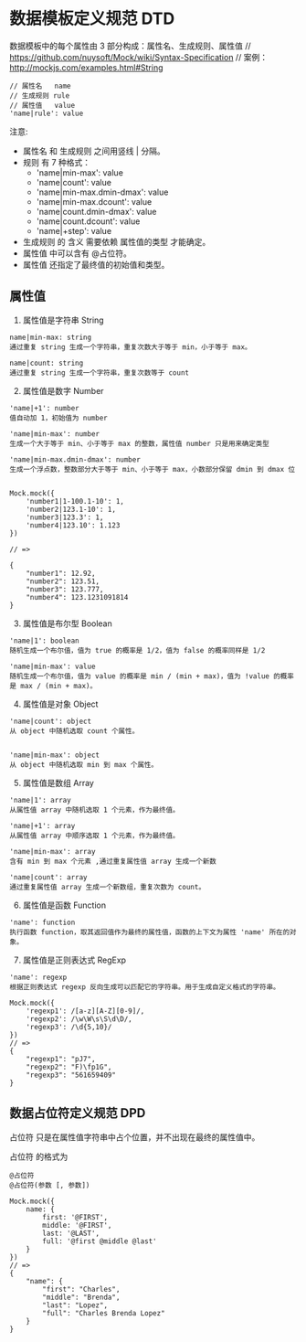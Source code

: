 
# 数据模板定义规范 DTD

数据模板中的每个属性由 3 部分构成：属性名、生成规则、属性值
// https://github.com/nuysoft/Mock/wiki/Syntax-Specification
// 案例：http://mockjs.com/examples.html#String

```
// 属性名   name
// 生成规则 rule
// 属性值   value
'name|rule': value
```

注意:
- 属性名 和 生成规则 之间用竖线 | 分隔。
- 规则 有 7 种格式：
	- 'name|min-max': value
	- 'name|count': value
	- 'name|min-max.dmin-dmax': value
	- 'name|min-max.dcount': value
	- 'name|count.dmin-dmax': value
	- 'name|count.dcount': value
	- 'name|+step': value
- 生成规则 的 含义 需要依赖 属性值的类型 才能确定。
- 属性值 中可以含有 @占位符。
- 属性值 还指定了最终值的初始值和类型。


## 属性值 

1. 属性值是字符串 String
```
name|min-max: string    
通过重复 string 生成一个字符串，重复次数大于等于 min，小于等于 max。   

name|count: string    
通过重复 string 生成一个字符串，重复次数等于 count

```
2. 属性值是数字 Number
```
'name|+1': number
值自动加 1，初始值为 number

'name|min-max': number
生成一个大于等于 min、小于等于 max 的整数，属性值 number 只是用来确定类型

'name|min-max.dmin-dmax': number
生成一个浮点数，整数部分大于等于 min、小于等于 max，小数部分保留 dmin 到 dmax 位


Mock.mock({
    'number1|1-100.1-10': 1,
    'number2|123.1-10': 1,
    'number3|123.3': 1,
    'number4|123.10': 1.123
})

// =>

{
    "number1": 12.92,
    "number2": 123.51,
    "number3": 123.777,
    "number4": 123.1231091814
}

```

3. 属性值是布尔型 Boolean
```
'name|1': boolean
随机生成一个布尔值，值为 true 的概率是 1/2，值为 false 的概率同样是 1/2

'name|min-max': value
随机生成一个布尔值，值为 value 的概率是 min / (min + max)，值为 !value 的概率是 max / (min + max)。

```

4. 属性值是对象 Object
```
'name|count': object
从 object 中随机选取 count 个属性。


'name|min-max': object
从 object 中随机选取 min 到 max 个属性。

```

5. 属性值是数组 Array
```
'name|1': array
从属性值 array 中随机选取 1 个元素，作为最终值。

'name|+1': array
从属性值 array 中顺序选取 1 个元素，作为最终值。

'name|min-max': array
含有 min 到 max 个元素 ,通过重复属性值 array 生成一个新数

'name|count': array
通过重复属性值 array 生成一个新数组，重复次数为 count。

```

6. 属性值是函数 Function
```
'name': function
执行函数 function，取其返回值作为最终的属性值，函数的上下文为属性 'name' 所在的对象。

```

7. 属性值是正则表达式 RegExp
```
'name': regexp
根据正则表达式 regexp 反向生成可以匹配它的字符串。用于生成自定义格式的字符串。

Mock.mock({
    'regexp1': /[a-z][A-Z][0-9]/,
    'regexp2': /\w\W\s\S\d\D/,
    'regexp3': /\d{5,10}/
})
// =>
{
    "regexp1": "pJ7",
    "regexp2": "F)\fp1G",
    "regexp3": "561659409"
}
```


## 数据占位符定义规范 DPD
占位符 只是在属性值字符串中占个位置，并不出现在最终的属性值中。

占位符 的格式为
```
@占位符
@占位符(参数 [, 参数])
```
```
Mock.mock({
    name: {
        first: '@FIRST',
        middle: '@FIRST',
        last: '@LAST',
        full: '@first @middle @last'
    }
})
// =>
{
    "name": {
        "first": "Charles",
        "middle": "Brenda",
        "last": "Lopez",
        "full": "Charles Brenda Lopez"
    }
}
```

